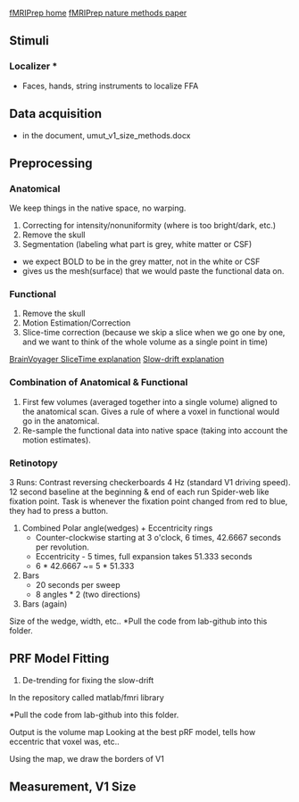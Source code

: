 [fMRIPrep home](https://fmriprep.org/en/stable/)
[fMRIPrep nature methods paper](https://www.nature.com/articles/s41592-018-0235-4)

## Stimuli
### Localizer *
- Faces, hands, string instruments to localize FFA

## Data acquisition
- in the document, umut_v1_size_methods.docx

## Preprocessing
### Anatomical
We keep things in the native space, no warping.
1) Correcting for intensity/nonuniformity (where is too bright/dark, etc.)
2) Remove the skull 
3) Segmentation (labeling what part is grey, white matter or CSF)
  - we expect BOLD to be in the grey matter, not in the white or CSF
  - gives us the mesh(surface) that we would paste the functional data on. 

### Functional
1) Remove the skull
2) Motion Estimation/Correction
3) Slice-time correction (because we skip a slice when we go one by one, 
and we want to think of the whole volume as a single point in time)

[BrainVoyager SliceTime explanation](https://www.brainvoyager.com/bv/doc/UsersGuide/Preprocessing/SliceScanTimeCorrection.html)
[Slow-drift explanation](https://www.brainvoyager.com/bv/doc/UsersGuide/Preprocessing/TemporalHighPassFiltering.html)

### Combination of Anatomical & Functional
1) First few volumes (averaged together into a single volume) aligned to 
the anatomical scan. Gives a rule of where a voxel in functional would go
in the anatomical.
2) Re-sample the functional data into native space (taking into account the
motion estimates).

### Retinotopy

3 Runs:
Contrast reversing checkerboards 4 Hz (standard V1 driving speed).
12 second baseline at the beginning & end of each run
Spider-web like fixation point.
Task is whenever the fixation point changed from red to blue, they had to 
press a button.
1) Combined Polar angle(wedges) + Eccentricity rings
    - Counter-clockwise starting at 3 o'clock, 6 times, 42.6667 seconds per
      revolution.
    - Eccentricity - 5 times, full expansion takes 51.333 seconds 
    - 6 * 42.6667 ~= 5 * 51.333
2) Bars
    - 20 seconds per sweep
    - 8 angles * 2 (two directions)
3) Bars (again)


Size of the wedge, width, etc..
*Pull the code from lab-github into this folder.

## PRF Model Fitting
1) De-trending for fixing the slow-drift

In the repository called matlab/fmri library

*Pull the code from lab-github into this folder.

Output is the volume map
Looking at the best pRF model, tells how eccentric that voxel was, etc..

Using the map, we draw the borders of V1

## Measurement, V1 Size









